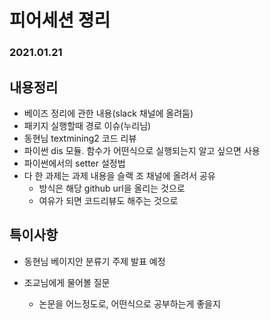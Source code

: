 # 피어세션 졍리

### 2021.01.21

## 내용정리

- 베이즈 정리에 관한 내용(slack 채널에 올려둠)
- 패키지 실행할때 경로 이슈(누리님)
- 동현님 textmining2 코드 리뷰
- 파이썬 dis 모듈. 함수가 어떤식으로 실행되는지 알고 싶으면 사용
- 파이썬에서의 setter 설정법
- 다 한 과제는 과제 내용을 슬랙 조 채널에 올려서 공유
  - 방식은 해당 github url을 올리는 것으로
  - 여유가 되면 코드리뷰도 해주는 것으로

## 특이사항

- 동현님 베이지안 분류기 주제 발표 예정

- 조교님에게 물어볼 질문
  - 논문을 어느정도로, 어떤식으로 공부하는게 좋을지
